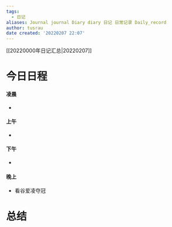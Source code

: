 ```yaml
---
tags:
  - 日记
aliases: Journal journal Diary diary 日记 日常记录 Daily_record
author: tusrau
date created: '20220207 22:07'
---
```


[[20220000年日记汇总|20220207]]

# 今日日程

#### 凌晨
- 

#### 上午
- 

#### 下午
- 

#### 晚上
- 看谷爱凌夺冠

# 总结
